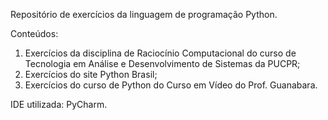 Repositório de exercícios da linguagem de programação Python.

Conteúdos:

1) Exercícios da disciplina de Raciocínio Computacional do curso de Tecnologia em Análise e Desenvolvimento de Sistemas da PUCPR;
2) Exercícios do site Python Brasil;
3) Exercícios do curso de Python do Curso em Vídeo do Prof. Guanabara.

IDE utilizada: PyCharm.
